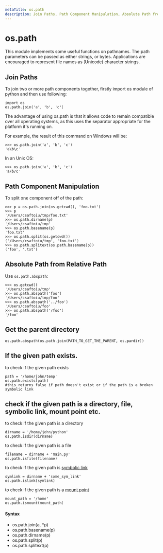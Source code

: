 ```yaml
---
metaTitle: os.path
description: Join Paths, Path Component Manipulation, Absolute Path from Relative Path, Get the parent directory, If the given path exists., check if the given path is a directory, file, symbolic link, mount point etc.
---
```


# os.path


This module implements some useful functions on pathnames. The path parameters can be passed as either strings, or bytes. Applications are encouraged to represent file names as (Unicode) character strings.



## Join Paths


To join two or more path components together, firstly import os module of python and then use following:

```
import os
os.path.join('a', 'b', 'c')

```

The advantage of using os.path is that it allows code to remain compatible over all operating systems, as this uses the separator appropriate for the platform it's running on.

For example, the result of this command on Windows will be:

```
>>> os.path.join('a', 'b', 'c')
'a\b\c'

```

In an Unix OS:

```
>>> os.path.join('a', 'b', 'c')
'a/b/c'

```



## Path Component Manipulation


To split one component off of the path:

```
>>> p = os.path.join(os.getcwd(), 'foo.txt')
>>> p
'/Users/csaftoiu/tmp/foo.txt'
>>> os.path.dirname(p)
'/Users/csaftoiu/tmp'
>>> os.path.basename(p)
'foo.txt'
>>> os.path.split(os.getcwd())
('/Users/csaftoiu/tmp', 'foo.txt')
>>> os.path.splitext(os.path.basename(p))
('foo', '.txt')

```



## Absolute Path from Relative Path


Use `os.path.abspath`:

```
>>> os.getcwd()
'/Users/csaftoiu/tmp'
>>> os.path.abspath('foo')
'/Users/csaftoiu/tmp/foo'
>>> os.path.abspath('../foo')
'/Users/csaftoiu/foo'
>>> os.path.abspath('/foo')
'/foo'

```



## Get the parent directory


```
os.path.abspath(os.path.join(PATH_TO_GET_THE_PARENT, os.pardir))

```



## If the given path exists.


to check if the given path exists

```
path = '/home/john/temp'
os.path.exists(path)
#this returns false if path doesn't exist or if the path is a broken symbolic link

```



## check if the given path is a directory, file, symbolic link, mount point etc.


to check if the given path is a directory

```
dirname = '/home/john/python'
os.path.isdir(dirname)

```

to check if the given path is a file

```
filename = dirname + 'main.py'
os.path.isfile(filename)

```

to check if the given path is [symbolic link](https://en.wikipedia.org/wiki/Symbolic_link)

```
symlink = dirname + 'some_sym_link'
os.path.islink(symlink)

```

to check if the given path is a [mount point](http://www.linuxtopia.org/online_books/introduction_to_linux/linux_Mount_points.html)

```
mount_path = '/home'
os.path.ismount(mount_path)

```



#### Syntax


- os.path.join(a, *p)
- os.path.basename(p)
- os.path.dirname(p)
- os.path.split(p)
- os.path.splitext(p)

